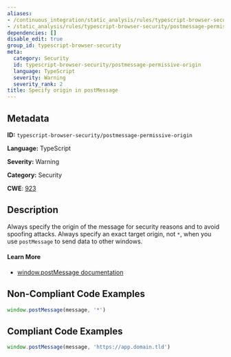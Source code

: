 ```yaml
---
aliases:
- /continuous_integration/static_analysis/rules/typescript-browser-security/postmessage-permissive-origin
- /static_analysis/rules/typescript-browser-security/postmessage-permissive-origin
dependencies: []
disable_edit: true
group_id: typescript-browser-security
meta:
  category: Security
  id: typescript-browser-security/postmessage-permissive-origin
  language: TypeScript
  severity: Warning
  severity_rank: 2
title: Specify origin in postMessage
---
```

<!--  SOURCED FROM https://github.com/DataDog/datadog-static-analyzer-rule-docs -->


## Metadata
**ID:** `typescript-browser-security/postmessage-permissive-origin`

**Language:** TypeScript

**Severity:** Warning

**Category:** Security

**CWE**: [923](https://cwe.mitre.org/data/definitions/923.html)

## Description
Always specify the origin of the message for security reasons and to avoid spoofing attacks. Always specify an exact target origin, not `*`, when you use `postMessage` to send data to other windows.

#### Learn More

 - [window.postMessage documentation](https://developer.mozilla.org/en-US/docs/Web/API/Window/postMessage)

## Non-Compliant Code Examples
```typescript
window.postMessage(message, '*')

```

## Compliant Code Examples
```typescript
window.postMessage(message, 'https://app.domain.tld')

```
